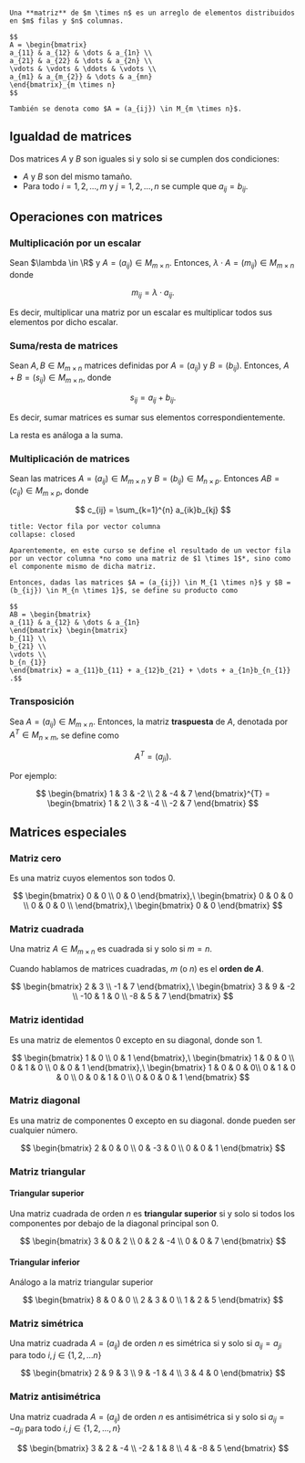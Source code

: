```ad-definition

Una **matriz** de $m \times n$ es un arreglo de elementos distribuidos en $m$ filas y $n$ columnas.

$$
A = \begin{bmatrix}
a_{11} & a_{12} & \dots & a_{1n} \\
a_{21} & a_{22} & \dots & a_{2n} \\
\vdots & \vdots & \ddots & \vdots \\
a_{m1} & a_{m_{2}} & \dots & a_{mn}
\end{bmatrix}_{m \times n}
$$

También se denota como $A = (a_{ij}) \in M_{m \times n}$.
```

## Igualdad de matrices

Dos matrices $A$ y $B$ son iguales si y solo si se cumplen dos condiciones:

- $A$ y $B$ son del mismo tamaño.
- Para todo $i = 1,2, \ldots, m$ y $j = 1,2, \ldots, n$ se cumple que $a_{ij} = b_{ij}$.

## Operaciones con matrices

### Multiplicación por un escalar

Sean $\lambda \in \R$ y $A = (a_{ij}) \in M_{m \times n}$. Entonces, $\lambda \cdot A = (m_{ij}) \in M_{m \times n}$ donde

$$
m_{ij} = \lambda \cdot a_{ij}
.$$

Es decir, multiplicar una matriz por un escalar es multiplicar todos sus elementos por dicho escalar.

### Suma/resta de matrices

Sean $A, B \in M_{m \times n}$ matrices definidas por $A = (a_{ij})$ y $B = (b_{ij})$. Entonces, $A + B = (s_{ij}) \in M_{m \times n}$, donde

$$
s_{ij} = a_{ij} + b_{ij}
.$$

Es decir, sumar matrices es sumar sus elementos correspondientemente.

La resta es análoga a la suma.

### Multiplicación de matrices

Sean las matrices $A = (a_{ij}) \in M_{m \times n}$ y $B = (b_{ij}) \in M_{n \times p}$. Entonces $AB = (c_{ij}) \in M_{m \times p}$, donde

$$
c_{ij} = \sum_{k=1}^{n} a_{ik}b_{kj}
$$

```ad-info
title: Vector fila por vector columna
collapse: closed

Aparentemente, en este curso se define el resultado de un vector fila por un vector columna *no como una matriz de $1 \times 1$*, sino como el componente mismo de dicha matriz.

Entonces, dadas las matrices $A = (a_{ij}) \in M_{1 \times n}$ y $B = (b_{ij}) \in M_{n \times 1}$, se define su producto como

$$
AB = \begin{bmatrix}
a_{11} & a_{12} & \dots & a_{1n}
\end{bmatrix} \begin{bmatrix}
b_{11} \\
b_{21} \\
\vdots \\
b_{n_{1}}
\end{bmatrix} = a_{11}b_{11} + a_{12}b_{21} + \dots + a_{1n}b_{n_{1}}
.$$

```

### Transposición

Sea $A = (a_{ij}) \in M_{m \times n}$. Entonces, la matriz **traspuesta** de $A$, denotada por $A^{T} \in M_{n \times m}$, se define como

$$
A^{T} = (a_{ji})
.$$

Por ejemplo:

$$
\begin{bmatrix}
1 & 3 & -2 \\
2 & -4 & 7
\end{bmatrix}^{T} = \begin{bmatrix}
1 & 2 \\
3 & -4 \\
-2 & 7
\end{bmatrix}
$$

## Matrices especiales

### Matriz cero

Es una matriz cuyos elementos son todos $0$.

$$
\begin{bmatrix}
0 & 0 \\
0 & 0
\end{bmatrix},\
\begin{bmatrix}
0 & 0 & 0 \\
0 & 0 & 0 \\
\end{bmatrix},\
\begin{bmatrix}
0 & 0
\end{bmatrix}
$$

### Matriz cuadrada

Una matriz $A \in M_{m \times n}$ es cuadrada si y solo si $m = n$.

Cuando hablamos de matrices cuadradas, $m$ (o $n$) es el **orden de $A$**.

$$
\begin{bmatrix}
2 & 3 \\
-1 & 7
\end{bmatrix},\
\begin{bmatrix}
3 & 9 & -2 \\
-10 & 1 & 0 \\
-8 & 5 & 7
\end{bmatrix}
$$

### Matriz identidad

Es una matriz de elementos $0$ excepto en su diagonal, donde son $1$.

$$
\begin{bmatrix}
1 & 0 \\
0 & 1
\end{bmatrix},\
\begin{bmatrix}
1 & 0 & 0 \\
0 & 1 & 0 \\
0 & 0 & 1
\end{bmatrix},\
\begin{bmatrix}
1 & 0 & 0 & 0\\
0 & 1 & 0 & 0 \\
0 & 0 & 1 & 0 \\
0 & 0 & 0 & 1
\end{bmatrix}
$$

### Matriz diagonal

Es una matriz de componentes $0$ excepto en su diagonal. donde pueden ser cualquier número.

$$
\begin{bmatrix}
2 & 0 & 0 \\
0 & -3 & 0 \\
0 & 0 & 1
\end{bmatrix}
$$

### Matriz triangular

#### Triangular superior

Una matriz cuadrada de orden $n$ es **triangular superior** si y solo si todos los componentes por debajo de la diagonal principal son $0$.

$$
\begin{bmatrix}
3 & 0 & 2 \\
0 & 2 & -4 \\
0 & 0 & 7
\end{bmatrix}
$$

#### Triangular inferior

Análogo a la matriz triangular superior

$$
\begin{bmatrix}
8 & 0 & 0 \\
2 & 3 & 0 \\
1 & 2 & 5
\end{bmatrix}
$$

### Matriz simétrica

Una matriz cuadrada $A = (a_{ij})$ de orden $n$ es simétrica si y solo si $a_{ij} = a_{ji}$ para todo $i, j \in \left\{ 1,2, \ldots n \right\}$

$$
\begin{bmatrix}
2 & 9 & 3 \\
9 & -1 & 4 \\
3 & 4 & 0
\end{bmatrix}
$$

### Matriz antisimétrica

Una matriz cuadrada $A = (a_{ij})$ de orden $n$ es antisimétrica si y solo si $a_{ij} = -a_{ji}$ para todo $i,j \in \left\{ 1,2,\ldots,n \right\}$

$$
\begin{bmatrix}
3 & 2 & -4 \\
-2 & 1 & 8 \\
4 & -8 & 5
\end{bmatrix}
$$
